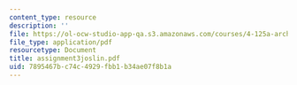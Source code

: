 ```yaml
---
content_type: resource
description: ''
file: https://ol-ocw-studio-app-qa.s3.amazonaws.com/courses/4-125a-architecture-studio-building-in-landscapes-fall-2005/7895467bc74c4929fbb1b34ae07f8b1a_assignment3joslin.pdf
file_type: application/pdf
resourcetype: Document
title: assignment3joslin.pdf
uid: 7895467b-c74c-4929-fbb1-b34ae07f8b1a
---
```

